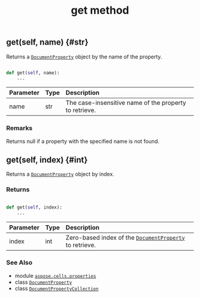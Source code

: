 ﻿---
title: get method
second_title: Aspose.Cells for Python via .NET API References
description: 
type: docs
weight: 40
url: /aspose.cells.properties/documentpropertycollection/get/
is_root: false
---

## get(self, name) {#str}

Returns a [`DocumentProperty`](/cells/python-net/aspose.cells.properties/documentproperty) object by the name of the property.



```python

def get(self, name):
    ...
```


| Parameter | Type | Description |
| :- | :- | :- |
| name | str | The case-insensitive name of the property to retrieve. |
### Remarks

Returns null if a property with the specified name is not found.

## get(self, index) {#int}

Returns a [`DocumentProperty`](/cells/python-net/aspose.cells.properties/documentproperty) object by index.


### Returns 





```python

def get(self, index):
    ...
```


| Parameter | Type | Description |
| :- | :- | :- |
| index | int | Zero-based index of the [`DocumentProperty`](/cells/python-net/aspose.cells.properties/documentproperty) to retrieve. |



### See Also
* module [`aspose.cells.properties`](../../)
* class [`DocumentProperty`](/cells/python-net/aspose.cells.properties/documentproperty)
* class [`DocumentPropertyCollection`](/cells/python-net/aspose.cells.properties/documentpropertycollection)
